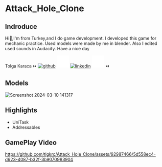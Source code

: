 # Attack_Hole_Clone

## Indroduce
Hi👊,I'm from Turkey,and I do game development.
I developed this game for mechanic practice. Used models were made by me in blender. Also I edited used sounds in Audacity. Have a nice day

Tolga Karaca ⏩ [<img src='https://cdn.jsdelivr.net/npm/simple-icons@3.0.1/icons/github.svg' alt='github' height='40' color='#bd2c00'>](https://github.com/tolgakrc)  [<img src='https://raw.githubusercontent.com/McGelerin/Colors_Runners_Clone/main/Game_Pic/Github.png' alt='github' height='40' color='#bd2c00'>](https://github.com/tolgakrc) [<img src='https://cdn.jsdelivr.net/npm/simple-icons@3.0.1/icons/linkedin.svg' alt='linkedin' height='40'>](https://www.linkedin.com/in/tolga-karaca-7a5baa110//) [<img src='https://raw.githubusercontent.com/McGelerin/Colors_Runners_Clone/main/Game_Pic/LinkedIn.png' alt='linkedin' height='40'>](https://www.linkedin.com/in/tolga-karaca-7a5baa110//) ⏪

## Models
![Screenshot 2024-03-10 141317](https://github.com/tlgkrc/Attack_Hole_Clone/assets/92987466/fc2c5413-5fd8-4e69-a500-110b6dd8bff8)

## Highlights

- UniTask
- Addressables

## GamePlay Video

https://github.com/tlgkrc/Attack_Hole_Clone/assets/92987466/5d558ec4-d623-4087-b32f-3b9070983904

